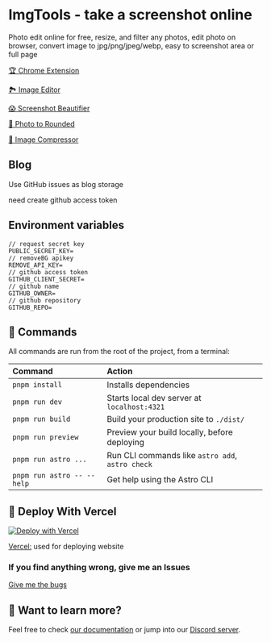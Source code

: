 # ImgTools - take a screenshot online

Photo edit online for free, resize, and filter any photos, edit photo on browser, convert image to jpg/png/jpeg/webp, easy to screenshot area or full page

[🏆 Chrome Extension](https://chromewebstore.google.com/detail/nmppkehciohcgcehlnifgeokgioidknh)

[🏞️ Image Editor](https://ImgTools.fun/)

[😱 Screenshot Beautifier](https://ImgTools.fun/screenshot-beautifier/)

[🚴 Photo to Rounded](https://ImgTools.fun/photo-to-rounded/)

[😬 Image Compressor](https://ImgTools.fun/image-compressor/)

## Blog

Use GitHub issues as blog storage

need create github access token

## Environment variables

```
// request secret key
PUBLIC_SECRET_KEY=
// removeBG apikey
REMOVE_API_KEY=
// github access token
GITHUB_CLIENT_SECRET=
// github name
GITHUB_OWNER=
// github repository
GITHUB_REPO=
```

## 🧞 Commands

All commands are run from the root of the project, from a terminal:

| Command                    | Action                                           |
| :------------------------- | :----------------------------------------------- |
| `pnpm install`             | Installs dependencies                            |
| `pnpm run dev`             | Starts local dev server at `localhost:4321`      |
| `pnpm run build`           | Build your production site to `./dist/`          |
| `pnpm run preview`         | Preview your build locally, before deploying     |
| `pnpm run astro ...`       | Run CLI commands like `astro add`, `astro check` |
| `pnpm run astro -- --help` | Get help using the Astro CLI                     |

## 🚀 Deploy With Vercel

[![Deploy with Vercel](https://vercel.com/button)](https://vercel.com/new/clone?repository-url=https%3A%2F%2Fgithub.com%2FCH563%2Fshot-easy-website)

[Vercel:](https://vercel.com/) used for deploying website

### If you find anything wrong, give me an Issues

[Give me the bugs](https://github.com/CH563/shot-easy-website/issues)

## 👀 Want to learn more?

Feel free to check [our documentation](https://docs.astro.build) or jump into our [Discord server](https://astro.build/chat).
